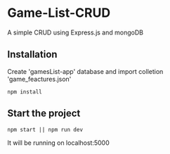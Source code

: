 # Game-List-CRUD
A simple CRUD using Express.js and mongoDB

## Installation

Create 'gamesList-app' database and import colletion 'game_feactures.json'
```
npm install
```

## Start the project

```
npm start || npm run dev
```
It will be running on localhost:5000